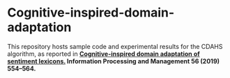 # Cognitive-inspired-domain-adaptation
This repository hosts sample code and experimental results for the CDAHS algorithm, as reported in **[Cognitive-inspired domain adaptation of sentiment lexicons.](http://sentic.net/cognitive-inspired-domain-adaptation.pdf) Information Processing and Management 56 (2019) 554–564.**

